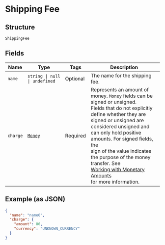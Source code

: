 
# Shipping Fee

## Structure

`ShippingFee`

## Fields

| Name | Type | Tags | Description |
|  --- | --- | --- | --- |
| `name` | `string \| null \| undefined` | Optional | The name for the shipping fee. |
| `charge` | [`Money`](../models/money.md) | Required | Represents an amount of money. `Money` fields can be signed or unsigned.<br/>Fields that do not explicitly define whether they are signed or unsigned are<br/>considered unsigned and can only hold positive amounts. For signed fields, the<br/>sign of the value indicates the purpose of the money transfer. See<br/>[Working with Monetary Amounts](https://developer.squareup.com/docs/build-basics/working-with-monetary-amounts)<br/>for more information. |

## Example (as JSON)

```json
{
  "name": "name6",
  "charge": {
    "amount": 80,
    "currency": "UNKNOWN_CURRENCY"
  }
}
```

